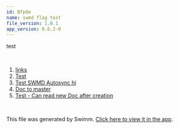 ```yaml
---
id: Bfp8e
name: swmd flag test
file_version: 1.0.1
app_version: 0.6.2-0
---
```


<!-- Intro - Do not remove this comment --> 
 test

<br/>

<!-- Steps - Do not remove this comment --> 
1. [links](links.0xkTP.sw.md) 
2. [Test](test.Ck52llPoliwBnM0zougM.sw.md) 
3. [Test SWMD Autosync hi](test-swmd-autosync-hi.Jy_Wg.sw.md) 
4. [Doc to master](http://localhost:5000/#/repos/U0sVB7lC9at5XPOW1TBW/docs/FJ1CA0atRFTqmNXqgNxD) 
5. [Test - Can read new Doc after creation](http://localhost:5000/#/repos/U0sVB7lC9at5XPOW1TBW/docs/rpEX5) 


<br/>

This file was generated by Swimm. [Click here to view it in the app](http://localhost:5000/#/repos/Z2l0aHViJTNBJTNBc3ItZXh0ZW5zaW9uJTNBJTNBZG91ZWs=/docs/Bfp8e).